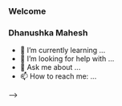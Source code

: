 ### Welcome
### Dhanushka Mahesh

- 🌱 I’m currently learning ...
- 🤔 I’m looking for help with ...
- 💬 Ask me about ...
- 📫 How to reach me: ...

-->

